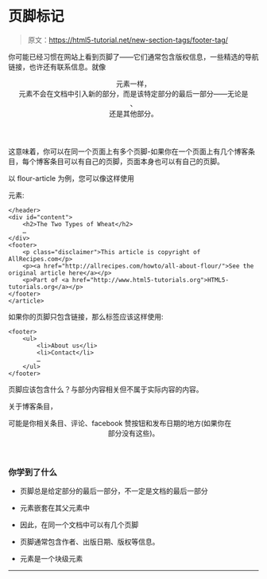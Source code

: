 # 页脚标记

> 原文：<https://html5-tutorial.net/new-section-tags/footer-tag/>

你可能已经习惯在网站上看到页脚了——它们通常包含版权信息，一些精选的导航链接，也许还有联系信息。就像

<header>元素一样，

<footer>元素不会在文档中引入新的部分，而是该特定部分的最后一部分——无论是

<article>、

<section>还是其他部分。</section>

</article>

</footer>

</header>

这意味着，你可以在同一个页面上有多个页脚-如果你在一个页面上有几个博客条目，每个博客条目可以有自己的页脚，页面本身也可以有自己的页脚。

以 flour-article 为例，您可以像这样使用

<footer>元素:</footer>

```
</header>
<div id="content">
	<h2>The Two Types of Wheat</h2>
	…
</div>
<footer>
	<p class="disclaimer">This article is copyright of AllRecipes.com</p>
	<p><a href="http://allrecipes.com/howto/all-about-flour/">See the original article here</a></p>
	<p>Part of <a href="http://www.html5-tutorials.org">HTML5-tutorials.org</a></p>
</footer>
</article>
```

如果你的页脚只包含链接，那么标签应该这样使用:

```
<footer>
	<ul>
		<li>About us</li>
		<li>Contact</li>
		…
	</ul>
</footer>
```

<input type="hidden" name="IL_IN_ARTICLE">

页脚应该包含什么？与部分内容相关但不属于实际内容的内容。

关于博客条目，

<footer>可能是你相关条目、评论、facebook 赞按钮和发布日期的地方(如果你在

<header>部分没有这些)。</header>

</footer>

### 你学到了什么

*   页脚总是给定部分的最后一部分，不一定是文档的最后一部分
*   <footer>元素嵌套在其父元素中</footer>

*   因此，在同一个文档中可以有几个页脚
*   页脚通常包含作者、出版日期、版权等信息。
*   <footer>元素是一个块级元素</footer>

* * *